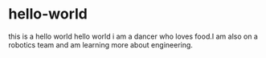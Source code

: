 # hello-world
this is a hello world
hello world i am a dancer who loves food.I am also on a robotics team and am learning more about engineering.
